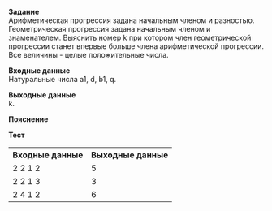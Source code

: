 **Задание**  
Арифметическая прогрессия задана начальным членом и разностью. Геометрическая прогрессия задана начальным членом и знаменателем. Выяснить номер k при котором член геометрической прогрессии станет впервые больше члена арифметической прогрессии. Все величины - целые положительные числа.  

**Входные данные**  
Натуральные числа a1, d, b1, q.  

**Выходные данные**  
k.  

**Пояснение**  

**Тест**  
<table>
  <tr>
    <th>Входные данные</th>
    <th>Выходные данные</th>
  </tr>
  <tr>
    <td>2 2 1 2</td>
    <td>5</td>
  </tr>
  <tr>
    <td>2 2 1 3</td>
    <td>3</td>
  </tr>
  <tr>
    <td>2 4 1 2</td>
    <td>6</td>
  </tr>
</table>
